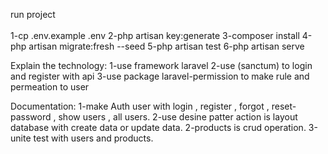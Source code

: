 run project
<br/>
<br/>
1-cp .env.example .env
2-php artisan key:generate
3-composer install
4-php artisan migrate:fresh --seed
5-php artisan test
6-php artisan serve


Explain the technology:
1-use framework laravel
2-use (sanctum) to login and register with api 
3-use package laravel-permission to make rule and permeation to user


Documentation:
1-make Auth user with login , register , forgot , reset-password , show users , all users.
2-use desine patter action is layout database with create data or update data.
2-products is crud operation.
3-unite test with users and products.